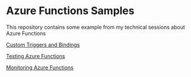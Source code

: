 # Azure Functions Samples

This repository contains some example from my technical sessions about Azure Functions

<a href="CustomTriggerAndBinding/README.md" target="_blank">Custom Triggers and Bindings</a>

<a href="TestingAzureFunctions/README.md" target="_blank">Testing Azure Functions</a>

<a href="MonitoringAzureFunctions/README.md" target="_blank">Monitoring Azure Functions</a>
